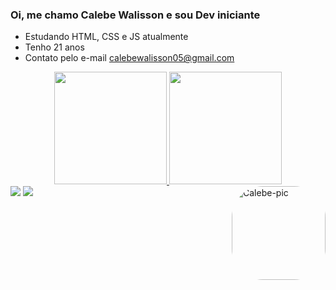 ### Oi, me chamo Calebe Walisson e sou Dev iniciante

  - Estudando HTML, CSS e JS atualmente
  - Tenho 21 anos
  - Contato pelo e-mail calebewalisson05@gmail.com

<div align="center">
  <a href="https://github.com/Calebe005">
  <img height="180em" src="https://github-readme-stats.vercel.app/api?username=Calebe005&show_icons=true&theme=dark&include_all_commits=true&count_private=true"/>
  <img height="180em" src="https://github-readme-stats.vercel.app/api/top-langs/?username=Calebe005&layout=compact&langs_count=7&theme=dark"/>
</div>
  
  <div>
  <a href = "mailto:calebewalisson05@gmail.com"><img src="https://img.shields.io/badge/-Gmail-%23333?style=for-the-badge&logo=gmail&logoColor=white" target="_blank"></a>
  <a href="https://www.linkedin.com/in/calebe-walisson-9098781aa/" target="_blank"><img src="https://img.shields.io/badge/-LinkedIn-%230077B5?style=for-the-badge&logo=linkedin&logoColor=white" target="_blank"></a> 
    <img align="right" alt="Calebe-pic" height="150" style="border-radius:50px;" src="https://media.discordapp.net/attachments/944873964327534595/944874901330886697/Webp.net-gifmaker.gif?width=371&height=371">
</div>

